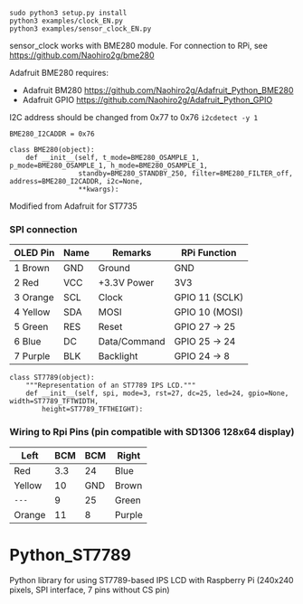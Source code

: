 
```
sudo python3 setup.py install
python3 examples/clock_EN.py
python3 examples/sensor_clock_EN.py
```

sensor_clock works with BME280 module.
For connection to RPi, see https://github.com/Naohiro2g/bme280

Adafruit BME280 requires:
-  Adafruit BM280 https://github.com/Naohiro2g/Adafruit_Python_BME280
-  Adafruit GPIO https://github.com/Naohiro2g/Adafruit_Python_GPIO

I2C address should be changed from 0x77 to 0x76
`i2cdetect -y 1`

```
BME280_I2CADDR = 0x76
```

```
class BME280(object):
    def __init__(self, t_mode=BME280_OSAMPLE_1, p_mode=BME280_OSAMPLE_1, h_mode=BME280_OSAMPLE_1,
                 standby=BME280_STANDBY_250, filter=BME280_FILTER_off, address=BME280_I2CADDR, i2c=None,
                 **kwargs):
```



Modified from Adafruit for ST7735

### SPI connection
OLED Pin  |Name  |Remarks       |RPi Function
----------|------|--------------|---------------
1 Brown   |GND   |Ground        |GND
2 Red     |VCC   |+3.3V Power   |3V3
3 Orange  |SCL   |Clock         |GPIO 11 (SCLK)
4 Yellow  |SDA   |MOSI          |GPIO 10 (MOSI)
5 Green   |RES   |Reset         |GPIO 27 -> 25
6 Blue    |DC    |Data/Command  |GPIO 25 -> 24
7 Purple  |BLK   |Backlight     |GPIO 24 -> 8

```
class ST7789(object):
    """Representation of an ST7789 IPS LCD."""
    def __init__(self, spi, mode=3, rst=27, dc=25, led=24, gpio=None, width=ST7789_TFTWIDTH,
        height=ST7789_TFTHEIGHT):
```        
             
### Wiring to Rpi Pins (pin compatible with SD1306 128x64 display)

Left   |BCM   |BCM   |Right
-------|------|------|-------
Red    |3.3   |24    |Blue
Yellow |10    |GND   |Brown
`---`  |9     |25    |Green
Orange |11    |8     |Purple
 






# Python_ST7789
Python library for using ST7789-based IPS LCD with Raspberry Pi
(240x240 pixels, SPI interface, 7 pins without CS pin)

